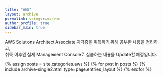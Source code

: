 ```yaml
---
title: "AWS"
layout: archive
permalink: categories/aws
author_profile: true
sidebar_main: true
---
```


AWS Solutions Architect Associate 자격증을 취득하기 위해 공부한 내용을 정리하고,
\
취득 이후엔 실제 Management Console로 실습하는 내용을 Update할 예정입니다.

{% assign posts = site.categories.aws %}
{% for post in posts %} {% include archive-single2.html type=page.entries_layout %} {% endfor %}